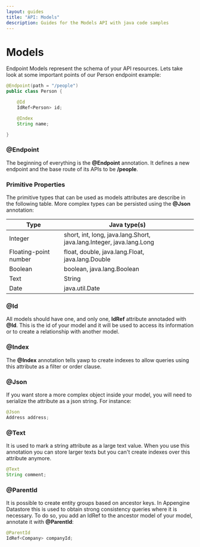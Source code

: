 ```yaml
---
layout: guides
title: "API: Models"
description: Guides for the Models API with java code samples
---
```

# Models

Endpoint Models represent the schema of your API resources. Lets take look at some important points
of our Person endpoint example:

~~~ java
@Endpoint(path = "/people")
public class Person {

    @Id
    IdRef<Person> id;

    @Index
    String name;

}
~~~

### @Endpoint

The beginning of everything is the __@Endpoint__ annotation. It defines a new endpoint and the base route
of its APIs to be __/people__.

### Primitive Properties

The primitive types that can be used as models attributes are describe in the following table. More complex
types can be persisted using the __@Json__ annotation:

| Type                  | Java type(s)    
| --------------------- |---------------------------------------------------------------------------
| Integer               | short, int, long, java.lang.Short, java.lang.Integer, java.lang.Long       
| Floating-point number | float, double, java.lang.Float, java.lang.Double
| Boolean               | boolean, java.lang.Boolean
| Text                  | String
| Date                  | java.util.Date

### @Id

All models should have one, and only one, __IdRef__ attribute annotaded with __@Id__. This is
the id of your model and it will be used to access its information or to create a relationship
with another model.

### @Index

The __@Index__ annotation tells yawp to create indexes to allow queries using this
attribute as a filter or order clause.


### @Json

If you want store a more complex object inside your model, you will need to serialize
the attribute as a json string. For instance:

~~~ java
@Json
Address address;
~~~

### @Text

It is used to mark a string attribute as a large text value. When you use this annotation you can store
larger texts but you can't create indexes over this attribute anymore.

~~~ java
@Text
String comment;
~~~


### @ParentId

It is possible to create entity groups based on ancestor keys. In Appengine Datastore this is used
to obtain strong consistency queries where it is necessary. To do so, you add an IdRef to the ancestor
model of your model, annotate it with __@ParentId__:


~~~ java
@ParentId
IdRef<Company> companyId;
~~~
